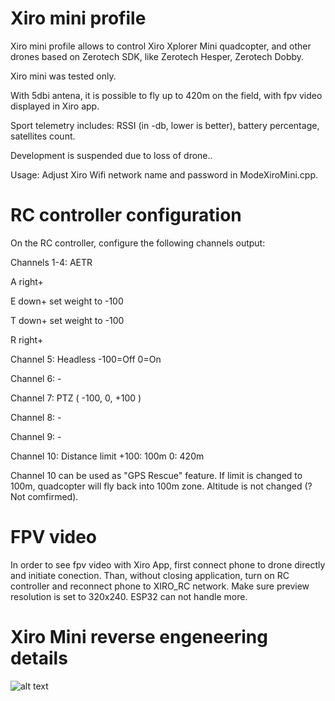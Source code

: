 # Xiro mini profile

Xiro mini profile allows to control Xiro Xplorer Mini quadcopter, and other drones based on Zerotech SDK, like Zerotech Hesper, Zerotech Dobby.

Xiro mini was tested only.

With 5dbi antena, it is possible to fly up to 420m on the field, with fpv video displayed in Xiro app.

Sport telemetry includes: RSSI (in -db, lower is better), battery percentage, satellites count.

Development is suspended due to loss of drone..

Usage:
Adjust Xiro Wifi network name and password in ModeXiroMini.cpp.

# RC controller configuration

On the RC controller, configure the following channels output:

Channels 1-4: AETR

A right+

E down+   set weight to -100

T down+   set weight to -100

R right+


Channel 5: Headless  -100=Off 0=On

Channel 6: -

Channel 7: PTZ ( -100, 0, +100 )

Channel 8: -

Channel 9: -

Channel 10: Distance limit  +100: 100m 0: 420m


Channel 10 can be used as "GPS Rescue" feature. If limit is changed to 100m, quadcopter will fly back into 100m zone. Altitude is not changed (?Not comfirmed).

# FPV video

In order to see fpv video with Xiro App, first connect phone to drone directly and initiate conection. Than, without closing application, turn on RC controller and reconnect phone to XIRO_RC network.
Make sure preview resolution is set to 320x240. ESP32 can not handle more.

# Xiro Mini reverse engeneering details

![alt text](https://raw.githubusercontent.com/RomanLut/hx_espnow_rc/main/doc/xiromini/xiromini_internals.jpg "Xiro Mini reverse engeneering details")
